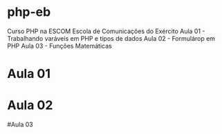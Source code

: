 # php-eb
Curso PHP na ESCOM Escola de Comunicações do Exército
Aula 01 - Trabalhando varáveis em PHP e tipos de dados
Aula 02 - Formulárop em PHP
Aula 03 - Funções Matemáticas
# Aula 01
# Aula 02
#Aula 03
